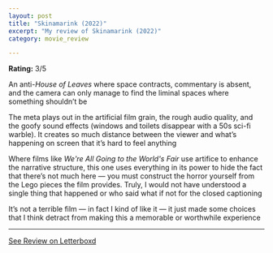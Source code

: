 ```yaml
---
layout: post
title: "Skinamarink (2022)"
excerpt: "My review of Skinamarink (2022)"
category: movie_review

---
```


**Rating:** 3/5

An anti-<i>House of Leaves</i> where space contracts, commentary is absent, and the camera can only manage to find the liminal spaces where something shouldn’t be

The meta plays out in the artificial film grain, the rough audio quality, and the goofy sound effects (windows and toilets disappear with a 50s sci-fi warble). It creates so much distance between the viewer and what’s happening on screen that it’s hard to feel anything

Where films like <i>We're All Going to the World's Fair </i>use artifice to enhance the narrative structure, this one uses everything in its power to hide the fact that there’s not much here — you must construct the horror yourself from the Lego pieces the film provides. Truly, I would not have understood a single thing that happened or who said what if not for the closed captioning

It’s not a terrible film — in fact I kind of like it — it just made some choices that I think detract from making this a memorable or worthwhile experience

<hr>

[See Review on Letterboxd](https://boxd.it/3tW3cl)
